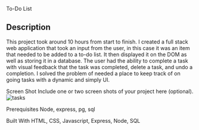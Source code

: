 To-Do List



## Description


This project took around 10 hours from start to finish. I created a full stack web application that took an input from the user, in this case it was an item that needed to be added to a to-do list. It then displayed it on the DOM as well as storing it in a database. The user had the ability to complete a task with visual feedback that the task was completed, delete a task, and undo a completion. I solved the problem of needed a place to keep track of on going tasks with a dynamic and simply UI.

Screen Shot
Include one or two screen shots of your project here (optional).![tasks](https://user-images.githubusercontent.com/90285369/170125992-ed8a0193-6b65-4d55-8b41-5e44666ee754.gif)


Prerequisites
Node, express, pg, sql



Built With
HTML, CSS, Javascript, Express, Node, SQL
